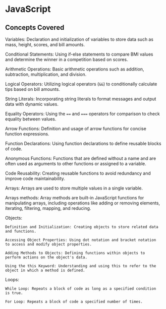 # JavaScript

## Concepts Covered

Variables: Declaration and initialization of variables to store data such as mass, height, scores, and bill amounts.

Conditional Statements: Using if-else statements to compare BMI values and determine the winner in a competition based on scores.

Arithmetic Operations: Basic arithmetic operations such as addition, subtraction, multiplication, and division.

Logical Operators: Utilizing logical operators (`&&`) to conditionally calculate tips based on bill amounts.

String Literals: Incorporating string literals to format messages and output data with dynamic values.

Equality Operators: Using the `==` and `===` operators for comparison to check equality between values.

Arrow Functions: Definition and usage of arrow functions for concise function expressions.

Function Declarations: Using function declarations to define reusable blocks of code.

Anonymous Functions: Functions that are defined without a name and are often used as arguments to other functions or assigned to a variable.

Code Reusability: Creating reusable functions to avoid redundancy and improve code maintainability.

Arrays: Arrays are used to store multiple values in a single variable.

Arrays methods: Array methods are built-in JavaScript functions for manipulating arrays, including operations like adding or removing elements, iterating, filtering, mapping, and reducing.

Objects:

    Definition and Initialization: Creating objects to store related data and functions.

    Accessing Object Properties: Using dot notation and bracket notation to access and modify object properties.

    Adding Methods to Objects: Defining functions within objects to perform actions on the object's data.

    Using the this Keyword: Understanding and using this to refer to the object in which a method is defined.

Loops:

    While Loop: Repeats a block of code as long as a specified condition is true.

    For Loop: Repeats a block of code a specified number of times.